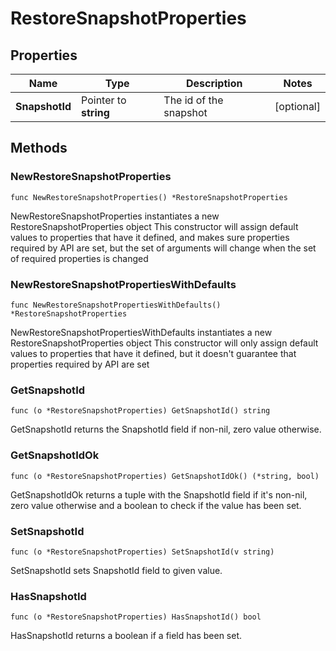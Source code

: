 # RestoreSnapshotProperties

## Properties

|Name | Type | Description | Notes|
|------------ | ------------- | ------------- | -------------|
|**SnapshotId** | Pointer to **string** | The id of the snapshot | [optional] |

## Methods

### NewRestoreSnapshotProperties

`func NewRestoreSnapshotProperties() *RestoreSnapshotProperties`

NewRestoreSnapshotProperties instantiates a new RestoreSnapshotProperties object
This constructor will assign default values to properties that have it defined,
and makes sure properties required by API are set, but the set of arguments
will change when the set of required properties is changed

### NewRestoreSnapshotPropertiesWithDefaults

`func NewRestoreSnapshotPropertiesWithDefaults() *RestoreSnapshotProperties`

NewRestoreSnapshotPropertiesWithDefaults instantiates a new RestoreSnapshotProperties object
This constructor will only assign default values to properties that have it defined,
but it doesn't guarantee that properties required by API are set

### GetSnapshotId

`func (o *RestoreSnapshotProperties) GetSnapshotId() string`

GetSnapshotId returns the SnapshotId field if non-nil, zero value otherwise.

### GetSnapshotIdOk

`func (o *RestoreSnapshotProperties) GetSnapshotIdOk() (*string, bool)`

GetSnapshotIdOk returns a tuple with the SnapshotId field if it's non-nil, zero value otherwise
and a boolean to check if the value has been set.

### SetSnapshotId

`func (o *RestoreSnapshotProperties) SetSnapshotId(v string)`

SetSnapshotId sets SnapshotId field to given value.

### HasSnapshotId

`func (o *RestoreSnapshotProperties) HasSnapshotId() bool`

HasSnapshotId returns a boolean if a field has been set.


